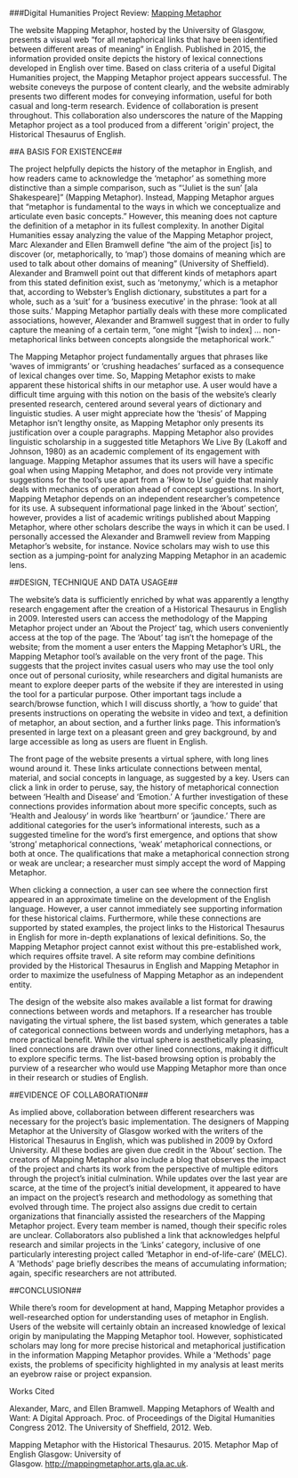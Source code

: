 ###Digital Humanities Project Review: [Mapping Metaphor](http://mappingmetaphor.arts.gla.ac.uk/)

The website Mapping Metaphor, hosted by the University of Glasgow, presents a visual web “for all metaphorical links that have been identified between different areas of meaning” in English. Published in 2015, the information provided onsite depicts the history of lexical connections developed in English over time. Based on class criteria of a useful Digital Humanities project, the Mapping Metaphor project appears successful. The website coneveys the purpose of content clearly, and the website admirably presents two different modes for conveying information, useful for both casual and long-term research. Evidence of collaboration is present throughout. This collaboration also underscores the nature of the Mapping Metaphor project as a tool produced from a different 'origin' project, the Historical Thesaurus of English. 

##A BASIS FOR EXISTENCE##

The project helpfully depicts the history of the metaphor in English, and how readers came to acknowledge the ‘metaphor’ as something more distinctive than a simple comparison, such as “‘Juliet is the sun’ [ala Shakespeare]” (Mapping Metaphor). Instead, Mapping Metaphor argues that “metaphor is fundamental to the ways in which we conceptualize and articulate even basic concepts.” However, this meaning does not capture the definition of a metaphor in its fullest complexity. In another Digital Humanities essay analyzing the value of the Mapping Metaphor project, Marc Alexander and Ellen Bramwell define “the aim of the project [is] to discover (or, metaphorically, to ‘map’) those domains of meaning which are used to talk about other domains of meaning” (University of Sheffield). Alexander and Bramwell point out that different kinds of metaphors apart from this stated definition exist, such as ‘metonymy,’ which is a metaphor that, according to Webster’s English dictionary, substitutes a part for a whole, such as a ‘suit’ for a ‘business executive’ in the phrase: ‘look at all those suits.’ Mapping Metaphor partially deals with these more complicated associations, however, Alexander and Bramwell suggest that in order to fully capture the meaning of a certain term, “one might “[wish to index] … non-metaphorical links between concepts alongside the metaphorical work.”
 
 The Mapping Metaphor project fundamentally argues that phrases like ‘waves of immigrants’ or ‘crushing headaches’ surfaced as a consequence of lexical changes over time. So, Mapping Metaphor exists to make apparent these historical shifts in our metaphor use. A user would have a difficult time arguing with this notion on the basis of the website’s clearly presented research, centered around several years of dictionary and linguistic studies. A user might appreciate how the ‘thesis’ of Mapping Metaphor isn’t lengthy onsite, as Mapping Metaphor only presents its justification over a couple paragraphs. Mapping Metaphor also provides linguistic scholarship in a suggested title Metaphors We Live By (Lakoff and Johnson, 1980) as an academic complement of its engagement with language. Mapping Metaphor assumes that its users will have a specific goal when using Mapping Metaphor, and does not provide very intimate suggestions for the tool’s use apart from a ‘How to Use’ guide that mainly deals with mechanics of operation ahead of concept suggestions. In short, Mapping Metaphor depends on an independent researcher’s competence for its use. A subsequent informational page linked in the ‘About’ section’, however, provides a list of academic writings published about Mapping Metaphor, where other scholars describe the ways in which it can be used. I personally accessed the Alexander and Bramwell review from Mapping Metaphor’s website, for instance. Novice scholars may wish to use this section as a jumping-point for analyzing Mapping Metaphor in an academic lens.

##DESIGN, TECHNIQUE AND DATA USAGE##

The website’s data is sufficiently enriched by what was apparently a lengthy research engagement after the creation of a Historical Thesaurus in English in 2009. Interested users can access the methodology of the Mapping Metaphor project under an ‘About the Project’ tag, which users conveniently access at the top of the page. The ‘About’ tag isn’t the homepage of the website; from the moment a user enters the Mapping Metaphor’s URL, the Mapping Metaphor tool’s available on the very front of the page. This suggests that the project invites casual users who may use the tool only once out of personal curiosity, while researchers and digital humanists are meant to explore deeper parts of the website if they are interested in using the tool for a particular purpose.  Other important tags include a search/browse function, which I will discuss shortly, a ‘how to guide’ that presents instructions on operating the website in video and text, a definition of metaphor, an about section, and a further links page. This information’s presented in large text on a pleasant green and grey background, by and large accessible as long as users are fluent in English.  

The front page of the website presents a virtual sphere, with long lines wound around it. These links articulate connections between mental, material, and social concepts in language, as suggested by a key. Users can click a link in order to peruse, say, the history of metaphorical connection between ‘Health and Disease’ and ‘Emotion.’ A further investigation of these connections provides information about more specific concepts, such as ‘Health and Jealousy’ in words like ‘heartburn’ or ‘jaundice.’ There are additional categories for the user’s informational interests, such as a suggested timeline for the word’s first emergence, and options that show ‘strong’ metaphorical connections, ‘weak’ metaphorical connections, or both at once. The qualifications that make a metaphorical connection strong or weak are unclear; a researcher must simply accept the word of Mapping Metaphor. 

When clicking a connection, a user can see where the connection first appeared in an approximate timeline on the development of the English language. However, a user cannot immediately see supporting information for these historical claims. Furthermore, while these connections are supported by stated examples, the project links to the Historical Thesaurus in English for more in-depth explanations of lexical definitions. So, the Mapping Metaphor project cannot exist without this pre-established work, which requires offsite travel. A site reform may combine definitions provided by the Historical Thesaurus in English and Mapping Metaphor in order to maximize the usefulness of Mapping Metaphor as an independent entity.

The design of the website also makes available a list format for drawing connections between words and metaphors. If a researcher has trouble navigating the virtual sphere, the list based system, which generates a table of categorical connections between words and underlying metaphors, has a more practical benefit. While the virtual sphere is aesthetically pleasing, lined connections are drawn over other lined connections, making it difficult to explore specific terms. The list-based browsing option is probably the purview of a researcher who would use Mapping Metaphor more than once in their research or studies of English. 

##EVIDENCE OF COLLABORATION##

As implied above, collaboration between different researchers was necessary for the project’s basic implementation. The designers of Mapping Metaphor at the University of Glasgow worked with the writers of the Historical Thesaurus in English, which was published in 2009 by Oxford University. All these bodies are given due credit in the ‘About’ section. The creators of Mapping Metaphor also include a blog that observes the impact of the project and charts its work from the perspective of multiple editors through the project’s initial culmination. While updates over the last year are scarce, at the time of the project’s initial development, it appeared to have an impact on the project’s research and methodology as something that evolved through time. The project also assigns due credit to certain organizations that financially assisted the researchers of the Mapping Metaphor project. Every team member is named, though their specific roles are unclear. Collaborators also published a link that acknowledges helpful research and similar projects in the ‘Links’ category, inclusive of one particularly interesting project called ‘Metaphor in end-of-life-care’ (MELC). A 'Methods' page briefly describes the means of accumulating information; again, specific researchers are not attributed.

##CONCLUSION##

While there’s room for development at hand, Mapping Metaphor provides a well-researched option for understanding uses of metaphor in English. Users of the website will certainly obtain an increased knowledge of lexical origin by manipulating the Mapping Metaphor tool. However, sophisticated scholars may long for more precise historical and metaphorical justification in the information Mapping Metaphor provides. While a 'Methods' page exists, the problems of specificity highlighted in my analysis at least merits an eyebrow raise or project expansion. 


















Works Cited

Alexander, Marc, and Ellen Bramwell. Mapping Metaphors of Wealth and Want: A Digital 	Approach. Proc. of Proceedings of the Digital Humanities Congress 2012. The University 	of Sheffield, 2012. Web.	

Mapping Metaphor with the Historical Thesaurus. 2015. Metaphor Map of English Glasgow: 	University of Glasgow. http://mappingmetaphor.arts.gla.ac.uk.	
	
